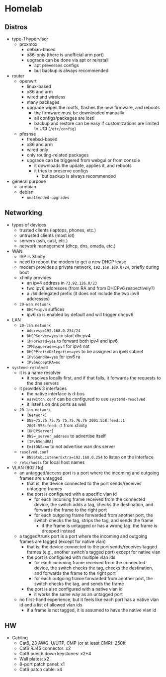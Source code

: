 Homelab
=======

## Distros

- type-1 hypervisor
  - proxmox
    - debian-based
    - x86-only (there is unofficial arm port)
    - upgrade can be done via apt or reinstall
      - apt preverses configs
      - but backup is always recommended
- router
  - openwrt
    - linux-based
    - x86 and arm
    - wired and wireless
    - many packages
    - upgrade wipes the rootfs, flashes the new firmware, and reboots
      - the firmware must be downloaded manually
      - all configs/packages are lost!
      - backup and restore can be easy if customizations are limited to UCI
        (`/etc/config`)
  - pfesnse
    - freebsd-based
    - x86 and arm
    - wired only
    - only routing-related packages
    - upgrade can be triggered from webgui or from console
      - it downloads the update, applies it, and reboots
      - it tries to preserve configs
        - but backup is always recommended
- general purpose
  - armbian
  - debian
    - `unattended-upgrades`

## Networking

- types of devices
  - trusted clients (laptops, phones, etc.)
  - untrusted clients (most iot)
  - servers (ssh, cast, etc.)
  - network management (dhcp, dns, omada, etc.)
- WAN
  - ISP is Xfinity
  - need to reboot the modem to get a new DHCP lease
  - modem provides a private network, `192.168.100.0/24`, briefly during boot
  - xfinity provides
    - an ipv4 address in `73.92.126.0/23`
    - two ipv6 addresses (from RA and from DHCPv6 respectively?)
    - a `/60` delegated prefix (it does not include the two ipv6 addresses)
  - `20-wan.network`
    - `DHCP=ipv4` suffices
    - ipv6 ra is enabled by default and will trigger dhcpv6
- LAN
  - `20-lan.network`
    - `Address=192.168.0.254/24`
    - `DHCPServer=yes` to start dhcpv4
    - `IPForward=yes` to forward both ipv4 and ipv6
    - `IPMasquerade=ipv4` for ipv4 nat
    - `DHCPPrefixDelegation=yes` to be assigned an ipv6 subnet
    - `IPv6SendRA=yes` for ipv6 ra
    - `IPv6AcceptRA=no`
- `systemd-resolved`
  - it is a name resolver
    - it resolves locally first, and if that fails, it forwards the requests
      to the dns servers
  - it provides 3 interfaces
    - the native interface is d-bus
    - `nsswitch.conf` can be configured to use `systemd-resolved`
    - it listens on dns ports as well
  - `20-lan.network`
    - `[Network]`
    - `DNS=75.75.75.75 75.75.76.76 2001:558:feed::1 2001:558:feed::2` from
      xfinity
    - `[DHCPServer]`
    - `DNS=_server_address` to advertise itself
    - `[IPv6SendRA]`
    - `EmitDNS=no` to not advertise wan dns server
  - `resolved.conf`
    - `DNSStubListenerExtra=192.168.0.254` to listen on the interface
  - `/etc/hosts` for local host names
- VLAN (802.11q)
  - an untagged/access port is a port where the incoming and outgoing frames
    are untagged
    - that is, the device connected to the port sends/receives untagged frames
    - the port is configured with a specific vlan id
      - for each incoming frame received from the connected device, the switch
        adds a tag, checks the destination, and forwards the frame to the
        right port
      - for each outgoing frame forwarded from another port, the switch checks
        the tag, strips the tag, and sends the frame
        - if the frame is untagged or has a wrong tag, the frame is dropped
          instead
  - a tagged/trunk port is a port where the incoming and outgoing frames
    are tagged (except for native vlan)
    - that is, the device connected to the port sends/receives tagged frames
      (e.g., another switch's tagged port) except for native vlan
    - the port is configured with multiple vlan ids
      - for each incoming frame received from the connected device, the switch
        checks the tag, checks the destination, and forwards the frame to the
        right port
      - for each outgoing frame forwarded from another port, the switch checks
        the tag, and sends the frame
    - the port is also configured with a native vlan id
      - it works the same way as an untagged port
  - no first-hand experience, but it feels like each port has a native vlan id
    and a list of allowed vlan ids
    - if a frame is not tagged, it is assumed to have the native vlan id

## HW

- Cabling
  - Cat6, 23 AWG, U/UTP, CMP (or at least CMR): 250ft
  - Cat6 RJ45 connector: x2
  - Cat6 punch down keystones: x2+4
  - Wall plates: x2
  - 8-port patch panel: x1
  - Cat6 patch cable: x4
